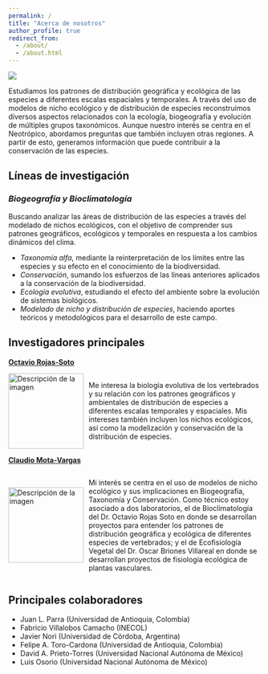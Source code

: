 ```yaml
---
permalink: /
title: "Acerca de nosotros"
author_profile: true
redirect_from: 
  - /about/
  - /about.html
---
```

![](https://labbioclim.github.io/bioclimat/images/grupo.png)

Estudiamos los patrones de distribución geográfica y ecológica de las especies a diferentes escalas espaciales y temporales. A través del uso de modelos de nicho ecológico y de distribución de especies reconstruimos diversos aspectos relacionados con la ecología, biogeografía y evolución de múltiples grupos taxonómicos. Aunque nuestro interés se centra en el Neotrópico, abordamos preguntas que también incluyen otras regiones. A partir de esto, generamos información que puede contribuir a la conservación de las especies.

Líneas de investigación
------
### *Biogeografía y Bioclimatología*
Buscando analizar las áreas de distribución de las especies a través del modelado de nichos ecológicos, con el objetivo de comprender sus patrones geográficos, ecológicos y temporales en respuesta a los cambios dinámicos del clima.
* *Taxonomía alfa*, mediante la reinterpretación de los límites entre las especies y su efecto en el conocimiento de la biodiversidad.
* *Conservación*, sumando los esfuerzos de las líneas anteriores aplicados a la conservación de la biodiversidad.
* *Ecología evolutiva*, estudiando el efecto del ambiente sobre la evolución de sistemas biológicos.
* *Modelado de nicho y distribución de especies*, haciendo aportes teóricos y metodológicos para el desarrollo de este campo.

Investigadores principales
------
[**Octavio Rojas-Soto**](https://www.researchgate.net/profile/Octavio-Rojas-Soto)

<div style="display: flex; align-items: center;">
  <img src="https://labbioclim.github.io/bioclimat/images/octavio.png" alt="Descripción de la imagen" width="150" style="margin-right: 10px;">
  <p>Me interesa la biología evolutiva de los vertebrados y su relación con los patrones geográficos y ambientales de distribución de especies a diferentes escalas temporales y espaciales. Mis intereses también incluyen los nichos ecológicos, así como la modelización y conservación de la distribución de especies.</p>
</div>


[**Claudio Mota-Vargas**](https://www.researchgate.net/profile/Claudio-Mota-Vargas)

<div style="display: flex; align-items: center;">
  <img src="https://labbioclim.github.io/bioclimat/images/claudio.png" alt="Descripción de la imagen" width="150" style="margin-right: 10px;">
  <p>Mi interés se centra en el uso de modelos de nicho ecológico y sus implicaciones en Biogeografía, Taxonomía y Conservación. Como técnico estoy asociado a dos laboratorios, el de Bioclimatología del Dr. Octavio Rojas Soto en donde se desarrollan proyectos para entender los patrones de distribución geográfica y ecológica de diferentes especies de vertebrados; y el de Ecofisiología Vegetal del Dr. Oscar Briones Villareal en donde se desarrollan proyectos de fisiología ecológica de plantas vasculares.</p>
</div>

Principales colaboradores
------
* Juan L. Parra (Universidad de Antioquia, Colombia)
* Fabricio Villalobos Camacho (INECOL)
* Javier Nori (Universidad de Córdoba, Argentina)
* Felipe A. Toro-Cardona (Universidad de Antioquia, Colombia)
* David A. Prieto-Torres (Universidad Nacional Autónoma de México)
* Luis Osorio (Universidad Nacional Autónoma de México)
